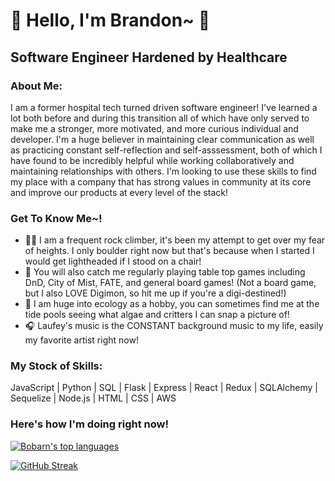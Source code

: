 # 👋 Hello, I'm Brandon~ 🎉
## Software Engineer Hardened by Healthcare 

### About Me:
I am a former hospital tech turned driven software engineer! I've learned a lot both before and during this transition all of which have only served to make me a stronger, more motivated, and more curious individual and developer. I'm a huge believer in maintaining clear communication as well as practicing constant self-reflection and self-asssessment, both of which I have found to be incredibly helpful while working collaboratively and maintaining relationships with others.  I'm looking to use these skills to find my place with a company that has strong values in community at its core and improve our products at every level of the stack!

### Get To Know Me~! 
- 🧗🏻 I am a frequent rock climber, it's been my attempt to get over my fear of heights. I only boulder right now but that's because when I started I would get lightheaded if I stood on a chair!
- 🐉 You will also catch me regularly playing table top games including DnD, City of Mist, FATE, and general board games! (Not a board game, but I also LOVE Digimon, so hit me up if you're a digi-destined!)
- 🌱 I am huge into ecology as a hobby, you can sometimes find me at the tide pools seeing what algae and critters I can snap a picture of!
- 🎧 Laufey's music is the CONSTANT background music to my life, easily my favorite artist right now!

### My Stock of Skills:
JavaScript | Python | SQL | Flask | Express | React | Redux | SQLAlchemy | Sequelize | Node.js | HTML | CSS | AWS

### Here's how I'm doing right now!
[![Bobarn's top languages](https://github-readme-stats.vercel.app/api/top-langs/?username=Bobarn&theme=blue-green)](https://github.com/anuraghazra/github-readme-stats)

[![GitHub Streak](https://streak-stats.demolab.com?user=Bobarn&theme=blueberry&exclude_days=Sun%2CSat)](https://git.io/streak-stats)
<!--
**Bobarn/Bobarn** is a ✨ _special_ ✨ repository because its `README.md` (this file) appears on your GitHub profile.

Here are some ideas to get you started:

- 🔭 I’m currently working on ...
- 🌱 I’m currently learning ...
- 👯 I’m looking to collaborate on ...
- 🤔 I’m looking for help with ...
- 💬 Ask me about ...
- 📫 How to reach me: ...
- 😄 Pronouns: ...
- ⚡ Fun fact: ...
-->
